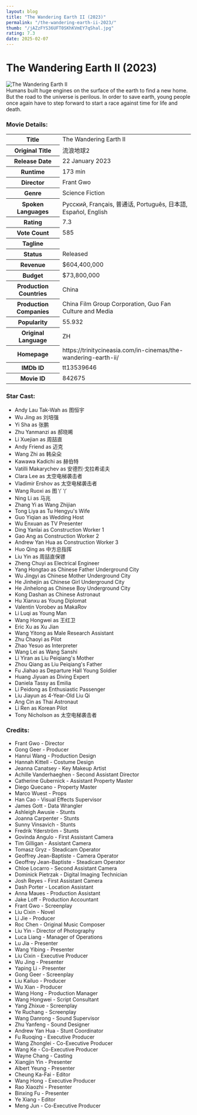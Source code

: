 ```yaml
---
layout: blog
title: "The Wandering Earth II (2023)"
permalink: "/the-wandering-earth-ii-2023/"
thumb: "/jAZzFYS36UFT0SKhKVmEY7qShal.jpg"
rating: 7.3
date: 2025-02-07
---
```

<h1 class="title">The Wandering Earth II (2023)</h1><div class="poster"><img src="{{ site.imglink }}/jAZzFYS36UFT0SKhKVmEY7qShal.jpg" alt="The Wandering Earth II" class="img-fluid rounded"/></div><div class="plot">Humans built huge engines on the surface of the earth to find a new home. But the road to the universe is perilous. In order to save earth, young people once again have to step forward to start a race against time for life and death.</div><h3>Movie Details:</h3><table class="table table-bordered details"><tr><th>Title</th><td>The Wandering Earth II</td></tr><tr><th>Original Title</th><td>流浪地球2</td></tr><tr><th>Release Date</th><td>22 January 2023</td></tr><tr><th>Runtime</th><td>173 min</td></tr><tr><th>Director</th><td>Frant Gwo</td></tr><tr><th>Genre</th><td>Science Fiction</td></tr><tr><th>Spoken Languages</th><td>Pусский, Français, 普通话, Português, 日本語, Español, English</td></tr><tr><th>Rating</th><td>7.3</td></tr><tr><th>Vote Count</th><td>585</td></tr><tr><th>Tagline</th><td></td></tr><tr><th>Status</th><td>Released</td></tr><tr><th>Revenue</th><td>$604,400,000</td></tr><tr><th>Budget</th><td>$73,800,000</td></tr><tr><th>Production Countries</th><td>China</td></tr><tr><th>Production Companies</th><td>China Film Group Corporation, Guo Fan Culture and Media</td></tr><tr><th>Popularity</th><td>55.932</td></tr><tr><th>Original Language</th><td>ZH</td></tr><tr><th>Homepage</th><td> https://trinitycineasia.com/in-cinemas/the-wandering-earth-ii/  </td></tr><tr><th>IMDb ID</th><td>tt13539646</td></tr><tr><th>Movie ID</th><td>842675</td></tr></table><h3>Star Cast:</h3><ul class="list-group cast"><li>Andy Lau Tak-Wah as 图恒宇</li><li>Wu Jing as 刘培强</li><li>Yi Sha as 张鹏</li><li>Zhu Yanmanzi as 郝晓晞</li><li>Li Xuejian as 周喆直</li><li>Andy Friend as 迈克</li><li>Wang Zhi as 韩朵朵</li><li>Kawawa Kadichi as 赫伯特</li><li>Vatilli Makarychev as 安德烈·戈拉希诺夫</li><li>Clara Lee as 太空电梯袭击者</li><li>Vladimir Ershov as 太空电梯袭击者</li><li>Wang Ruoxi as 图丫丫</li><li>Ning Li as 马兆</li><li>Zhang Yi as Wang Zhijian</li><li>Tong Liya as Tu Hengyu's Wife</li><li>Guo Yiqian as Wedding Host</li><li>Wu Enxuan as TV Presenter</li><li>Ding Yanlai as Construction Worker 1</li><li>Gao Ang as Construction Worker 2</li><li>Andrew Yan Hua as Construction Worker 3</li><li>Huo Qing as 中方总指挥</li><li>Liu Yin as 周喆直保镖</li><li>Zheng Chuyi as Electrical Engineer</li><li>Yang Hongtao as Chinese Father Underground City</li><li>Wu Jingyi as Chinese Mother Underground City</li><li>He Jinhejin as Chinese Girl Underground City</li><li>He Jinhelong as Chinese Boy Underground City</li><li>Kong Dashan as Chinese Astronaut</li><li>Hu Xianxu as Young Diplomat</li><li>Valentin Vorobev as MakaRov</li><li>Li Luqi as Young Man</li><li>Wang Hongwei as 王红卫</li><li>Eric Xu as Xu Jian</li><li>Wang Yitong as Male Research Assistant</li><li>Zhu Chaoyi as Pilot</li><li>Zhao Yesuo as Interpreter</li><li>Wang Lei as Wang Sanshi</li><li>Li Yiran as Liu Peiqiang's Mother</li><li>Zhou Qiang as Liu Peiqiang's Father</li><li>Fu Jiahao as Departure Hall Young Soldier</li><li>Huang Jiyuan as Diving Expert</li><li>Daniela Tassy as Emilia</li><li>Li Peidong as Enthusiastic Passenger</li><li>Liu Jiayun as 4-Year-Old Liu Qi</li><li>Ang Cin as Thai Astronaut</li><li>Li Ren as Korean Pilot</li><li>Tony Nicholson as 太空电梯袭击者</li></ul><h3>Credits:</h3><ul class="list-group crew"><li>Frant Gwo - Director</li><li>Gong Geer - Producer</li><li>Hanrui Wang - Production Design</li><li>Hannah Kittell - Costume Design</li><li>Jeanna Canatsey - Key Makeup Artist</li><li>Achille Vanderhaeghen - Second Assistant Director</li><li>Catherine Gubernick - Assistant Property Master</li><li>Diego Quecano - Property Master</li><li>Marco Wuest - Props</li><li>Han Cao - Visual Effects Supervisor</li><li>James Gott - Data Wrangler</li><li>Ashleigh Awusie - Stunts</li><li>Joanna Carpenter - Stunts</li><li>Sunny Vinsavich - Stunts</li><li>Fredrik Yderström - Stunts</li><li>Govinda Angulo - First Assistant Camera</li><li>Tim Gilligan - Assistant Camera</li><li>Tomasz Gryz - Steadicam Operator</li><li>Geoffrey Jean-Baptiste - Camera Operator</li><li>Geoffrey Jean-Baptiste - Steadicam Operator</li><li>Chloe Locarro - Second Assistant Camera</li><li>Dominick Pietrzak - Digital Imaging Technician</li><li>Josh Reyes - First Assistant Camera</li><li>Dash Porter - Location Assistant</li><li>Anna Maues - Production Assistant</li><li>Jake Loff - Production Accountant</li><li>Frant Gwo - Screenplay</li><li>Liu Cixin - Novel</li><li>Li Jie - Producer</li><li>Roc Chen - Original Music Composer</li><li>Liu Yin - Director of Photography</li><li>Luca Liang - Manager of Operations</li><li>Lu Jia - Presenter</li><li>Wang Yibing - Presenter</li><li>Liu Cixin - Executive Producer</li><li>Wu Jing - Presenter</li><li>Yaping Li - Presenter</li><li>Gong Geer - Screenplay</li><li>Liu Kailuo - Producer</li><li>Wu Xian - Producer</li><li>Wang Hong - Production Manager</li><li>Wang Hongwei - Script Consultant</li><li>Yang Zhixue - Screenplay</li><li>Ye Ruchang - Screenplay</li><li>Wang Danrong - Sound Supervisor</li><li>Zhu Yanfeng - Sound Designer</li><li>Andrew Yan Hua - Stunt Coordinator</li><li>Fu Ruoqing - Executive Producer</li><li>Wang Zhonglei - Co-Executive Producer</li><li>Wang Ke - Co-Executive Producer</li><li>Wayne Chang - Casting</li><li>Xiangjin Yin - Presenter</li><li>Albert Yeung - Presenter</li><li>Cheung Ka-Fai - Editor</li><li>Wang Hong - Executive Producer</li><li>Rao Xiaozhi - Presenter</li><li>Binxing Fu - Presenter</li><li>Ye Xiang - Editor</li><li>Meng Jun - Co-Executive Producer</li></ul>